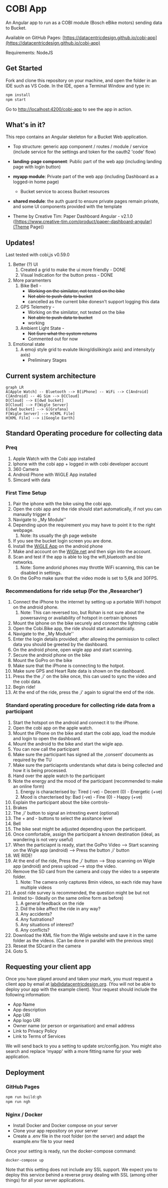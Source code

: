 # COBI App

An Angular app to run as a COBI module (Bosch eBike motors) sending data to Bucket.

Available on GitHub Pages: [https://datacentricdesign.github.io/cobi-app](https://datacentricdesign.github.io/cobi-app)

Requirements: NodeJS

## Get Started

Fork and clone this repository on your machine, and open the folder in an IDE such as VS Code. In the IDE, open a Terminal Window and type in:

```sh
npm install
npm start
```

Go to [http://localhost:4200/cobi-app](http://localhost:4200/cobi-app) to see the app in action.

## What's in it?

This repo contains an Angular skeleton for a Bucket Web application.

- Top structure: generic app component / routes / module / service (include service for the settings and token for the oauth2 'code' flow)

- **landing-page component**: Public part of the web app (including landing page with login button)
- **myapp module**: Private part of the web app (including Dashboard as a logged-in home page)
    - Bucket service to access Bucket resources
- **shared module**: the auth guard to ensure private pages remain private, and some UI components provided with the template

- Theme by Creative Tim: Paper Dashboard Angular - v2.1.0 ([https://www.creative-tim.com/product/paper-dashboard-angular](Theme Page))

## Updates!

Last tested with cobi,js v0.59.0

1. Better (?) UI
   1. Created a grid to make the ui more friendly - DONE
   2. Visual Indication for the button press - DONE
2. More paramenters
   1. Bike Bell - 
      * ~~Working on the similator, not tested on the bike~~
      * ~~Not able to push data to bucket~~
      * cancelled as the current bike donesn't support logging this data
   2. GPS Telemetry -
      * Working on the similator, not tested on the bike
      * ~~Not able to push data to bucket~~
      * working
   3. Ambient Light State -
      * ~~Not Sure what the system returns~~
      * Commented out for now
3. Emotional state
   1. A emoji style grid to evalute liking/disliking(x axis) and intensity(y axis)
      * Preliminary Stages  

## Current system architecture
```mermaid
graph LR
A[Apple Watch] -- Bluetooth --> B[iPhone] -- WiFi --> C[Android]
C[Android] -- 4G Sim --> D[Cloud]
D[Cloud] --> E[dwd bucket]
D[Cloud] --> F[Wigle Server]
E[dwd bucket] --> G[Grafana]
F[Wigle Server] --> H[KML File]
H[KML File] --> i[Google Earth]

```
## Standard Operating procedure for collecting data
### Preq
1. Apple Watch with the Cobi app installed
2. Iphone with the cobi app + logged in with cobi developer account
3. 360 Camera
4. Android Phone with WiGLE App installed
5. Simcard with data

### First Time Setup
1. Pair the iphone with the bike using the cobi app.
2. Open the cobi app and the ride should start automatically, if not you can manaully trigger it
3. Navigate to ,,My Module''
4. Depending upon the requirement you may have to point it to the right webpage.
   1. Note: Its usually the gh page website
5. If you see the bucket login screen you are done.
6. Install the [WiGLE App](https://wigle.net/tools) on the android phone
7. Make and account on the [WiGle.net](https://wigle.net/) and then sign into the account.
8. Scan and test if the app is able to log the wifi,bluetooth and ble networks.
   1. Note: Some andorid phones may throttle WiFi scanning, this can be disabled in settings.
9. On the GoPro make sure that the video mode is set to 5,6k and 30FPS.

### Recommendations for ride setup (For the ,Researcher')
1. Connect the iPhone to the internet by setting up a portable WiFi hotspot on the android phone.
   1. Note: This can reversed too, but Rohan is not sure about the powersaving or availability of hotspot in certrain iphones
2. Mount the iphone on the bike securely and connect the lightning cable
3. Open the Cobi.Bike app, the ride should start automatically.
4. Navigate to the ,,My Module''
5. Enter the login details provided; after allowing the permission to collect data you should be greeted by the dashboard.
6. On the android phone, open wigle app and start scanning.
7. Secure the android phone on the bike
8. Mount the GoPro on the bike
9. Make sure that the iPhone is connecting to the hotpot.
10. Make sure GPS and Heart Rate data is shown on the dashboard.
11. Press the the ,i' on the bike once, this can used to sync the video and the cobi data.
12. Begin ride!
13. At the end of the ride, press the ,i' again to signal the end of the ride.

### Standard operating procedure for collecting ride data from a participant
1. Start the hotspot on the android and connect it to the iPhone.
2. Open the cobi app on the apple watch.
3. Mount the iPhone on the bike and start the cobi app, load the module and login to open the dashboard.
4. Mount the android to the bike and start the wigle app.
5. You can now call the participant
6. Make sure the participant has signed all the ,consent' documents as required by the TU
7. Make sure the particiapnts understands what data is being collected and how it is being processed.
8. Hand over the apple watch to the participant
9. Note the energy and the mood of the participant (recommended to make an online form)
   1. Energy is characterised by: Tired (-ve) - Decent (0) - Energetic (+ve)
   2. Mood is charcterised by: Bad (-ve) - Fine (0) - Happy (+ve)
10. Explain the participant about the bike controls-
   1. Brakes
   2. The ,i' button to signal an intresting event (optional)
   3. The + and - buttons to select the assitance level
   4. Bell
11. The bike seat might be adjusted depending upon the participant.
12. Once comfortable, assign the participant a known destination (ideal, as wandering is not very useful)
13. When the particiapnt is ready, start the GoPro Video --> Start scanning on the Wigle app (android) --> Press the button ,i' button 
14. WE RIDE!
15. At the end of the ride, Press the ,i' button --> Stop scanning on Wigle app (android) and press upload --> stop the video.
16. Remove the SD card from the camera and copy the video to a seperate folder.
    1.  Note: The camera only captures 8min videos, so each ride may have multiple videos
17. A post ride survey is recommended, the question might be but not limited to- (Ideally on the same online form as before)
    1.  A general feedback on the ride
    2.  Did the bike affect the ride in any way?
    3.  Any accidents?
    4.  Any fustrations?
    5.  Any situations of interest?
    6.  Any conflicts?
18. Download the KML file from the Wigle website and save it in the same folder as the videos. (Can be done in parallel with the previous step)
19. Reseat the SDcard in the camera
20. Goto 5.

## Requesting your client app

Once you have played around and taken your mark, you must request a client app by email at lab@datacentricdesign.org. (You will not be able to deploy your app with the example client). Your request should include the following information:

- App Name
- App description
- App URI
- App logo URI
- Owner name (or person or organisation) and email address
- Link to Privacy Policy
- Link to Terms of Services

We will send back to you a setting to update src/config.json. You might also search and replace 'myapp' with a more fitting name for your web application.

## Deployment

### GitHub Pages

```sh
npm run build:gh
npm run ngh
```

### Nginx / Docker

- Install Docker and Docker compose on your server
- Clone your app repository on your server
- Create a .env file in the root folder (on the server) and adapt the example.env file to your need

Once your setting is ready, run the docker-compose command:

```
docker-compose up
```

Note that this setting does not include any SSL support. We expect you to deploy this service behind a reverse proxy dealing with SSL (among other things) for all your server applications.

